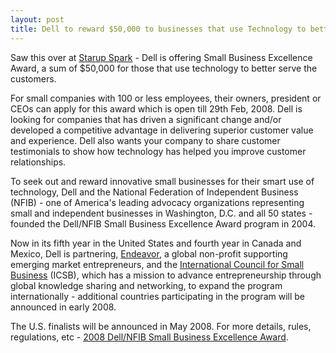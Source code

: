 ```yaml
---
layout: post
title: Dell to reward $50,000 to businesses that use Technology to better serve customers
---
```


Saw this over at <a href="http://www.startupspark.com/dell-offering-small-business-excellence-award/">Starup Spark</a> - Dell is offering Small Business Excellence Award, a sum of $50,000 for those that use technology to better serve the customers.

For small companies with 100 or less employees, their owners, president or CEOs can apply for this award which is open till 29th Feb, 2008. Dell is looking for companies that has driven a significant change and/or developed a competitive advantage in delivering superior customer value and experience. Dell also wants your company to share customer testimonials to show how technology has helped you improve customer relationships.

To seek out and reward innovative small businesses for their smart use of technology, Dell and the National Federation of Independent Business (NFIB) - one of America's leading advocacy organizations representing small and independent businesses in Washington, D.C. and all 50 states - founded the Dell/NFIB Small Business Excellence Award program in 2004.

Now in its fifth year in the United States and fourth year in Canada and Mexico, Dell is partnering, <a href="http://endeavor.org/">Endeavor</a>, a global non-profit supporting emerging market entrepreneurs, and the <a href="http://icsb.org/">International Council for Small Business</a> (ICSB), which has a mission to advance entrepreneurship through global knowledge sharing and networking, to expand the program internationally - additional countries participating in the program will be announced in early 2008.

The U.S. finalists will be announced in May 2008. For more details, rules, regulations, etc - <a href="http://www.dell.com/content/topics/topic.aspx/global/shared/bizportal/sbaward/en/index?c=us&amp;cs=04&amp;l=en&amp;s=bsd">2008 Dell/NFIB Small Business Excellence Award</a>.
